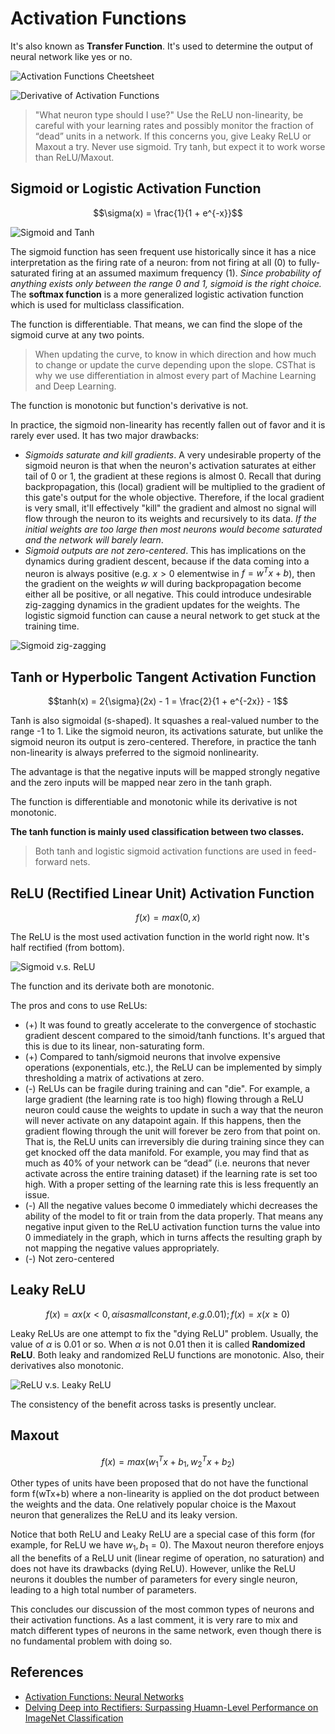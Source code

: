 # Activation Functions

It's also known as **Transfer Function**. It's used to determine the output of neural network like yes or no.

![Activation Functions Cheetsheet](https://github.com/AarioAi/Note/blob/master/Image%20Recoginization%20%E5%9B%BE%E5%83%8F%E8%AF%86%E5%88%AB/_asset/CS231n-activation-functions.png?raw=true)

![Derivative of Activation Functions](https://github.com/AarioAi/Note/blob/master/Image%20Recoginization%20%E5%9B%BE%E5%83%8F%E8%AF%86%E5%88%AB/_asset/CS231n-derivative-of-activation-functions.png?raw=true)

> "What neuron type should I use?" Use the ReLU non-linearity, be careful with your learning rates and possibly monitor the fraction of “dead” units in a network. If this concerns you, give Leaky ReLU or Maxout a try. Never use sigmoid. Try tanh, but expect it to work worse than ReLU/Maxout.

## Sigmoid or Logistic Activation Function

$$\sigma(x) = \frac{1}{1 + e^{-x}}$$

![Sigmoid and Tanh](https://github.com/AarioAi/Note/blob/master/Image%20Recoginization%20%E5%9B%BE%E5%83%8F%E8%AF%86%E5%88%AB/_asset/CS231n-activation-functions.jpg?raw=true)

The sigmoid function has seen frequent use historically since it has a nice interpretation as the firing rate of a neuron: from not firing at all (0) to fully-saturated firing at an assumed maximum frequency (1). *Since probability of anything exists only between the range 0 and 1, sigmoid is the right choice.* The **softmax function** is a more generalized logistic activation function which is used for multiclass classification.

The function is differentiable. That means, we can find the slope of the sigmoid curve at any two points.

> When updating the curve, to know in which direction and how much to change or update the curve depending upon the slope. CSThat is why we use differentiation in almost every part of Machine Learning and Deep Learning.

The function is monotonic but function's derivative is not.

In practice, the sigmoid non-linearity has recently fallen out of favor and it is rarely ever used. It has two major drawbacks:

* *Sigmoids saturate and kill gradients*. A very undesirable property of the sigmoid neuron is that when the neuron's activation saturates at either tail of 0 or 1, the gradient at these regions is almost 0. Recall that during backpropagation, this (local) gradient will be multiplied to the gradient of this gate's output for the whole objective. Therefore, if the local gradient is very small, it'll effectively "kill" the gradient and almost no signal will flow through the neuron to its weights and recursively to its data. *If the initial weights are too large then most neurons would become saturated and the network will barely learn*.
* *Sigmoid outputs are not zero-centered*. This has implications on the dynamics during gradient descent, because if the data coming into a neuron is always positive (e.g. $x > 0$ elementwise in $f = w^Tx + b$), then the gradient on the weights $w$ will during backpropagation become either all be positive, or all negative. This could introduce undesirable zig-zagging dynamics in the gradient updates for the weights. The logistic sigmoid function can cause a neural network to get stuck at the training time.

![Sigmoid zig-zagging](https://github.com/AarioAi/Note/blob/master/Image%20Recoginization%20%E5%9B%BE%E5%83%8F%E8%AF%86%E5%88%AB/_asset/CS231n-non-zero-centered-sigmoid.jpg?raw=true)

## Tanh or Hyperbolic Tangent Activation Function

$$tanh(x) = 2{\sigma}(2x) - 1 = \frac{2}{1 + e^{-2x}} - 1$$

Tanh is also sigmoidal (s-shaped). It squashes a real-valued number to the range -1 to 1. Like the sigmoid neuron, its activations saturate, but unlike the sigmoid neuron its output is zero-centered. Therefore, in practice the tanh non-linearity is always preferred to the sigmoid nonlinearity.

The advantage is that the negative inputs will be mapped strongly negative and the zero inputs will be mapped near zero in the tanh graph.

The function is differentiable and monotonic while its derivative is not monotonic.

**The tanh function is mainly used classification between two classes.**

> Both tanh and logistic sigmoid activation functions are used in feed-forward nets.

## ReLU (Rectified Linear Unit) Activation Function

$$f(x) = max(0,x)$$

The ReLU is the most used activation function in the world right now. It's half rectified (from bottom).

![Sigmoid v.s. ReLU](https://github.com/AarioAi/Note/blob/master/Image%20Recoginization%20%E5%9B%BE%E5%83%8F%E8%AF%86%E5%88%AB/_asset/CS231n-ReLU-vs-sigmoid.png?raw=true)

The function and its derivate both are monotonic.

The pros and cons to use ReLUs:

* (+) It was found to greatly accelerate to the convergence of stochastic gradient descent compared to the simoid/tanh functions. It's argued that this is due to its linear, non-saturating form.
* (+) Compared to tanh/sigmoid neurons that involve expensive operations (exponentials, etc.), the ReLU can be implemented by simply thresholding a matrix of activations at zero.
* (-) ReLUs can be fragile during training and can "die". For example, a large gradient (the learning rate is too high) flowing through a ReLU neuron could cause the weights to update in such a way that the neuron will never activate on any datapoint again. If this happens, then the gradient flowing through the unit will forever be zero from that point on. That is, the ReLU units can irreversibly die during training since they can get knocked off the data manifold. For example, you may find that as much as 40% of your network can be “dead” (i.e. neurons that never activate across the entire training dataset) if the learning rate is set too high. With a proper setting of the learning rate this is less frequently an issue.
* (-) All the negative values become 0 immediately whichi decreases the ability of the model to fit or train from the data properly. That means any negative input given to the ReLU activation function turns the value into 0 immediately in the graph, which in turns affects the resulting graph by not mapping the negative values appropriately.
* (-) Not zero-centered

## Leaky ReLU

$$f(x) = {\alpha}x (x < 0, \alpha is a small constant, e.g. 0.01); f(x) = x (x {\geqslant} 0)$$

Leaky ReLUs are one attempt to fix the "dying ReLU" problem. Usually, the value of $\alpha$ is 0.01 or so. When $\alpha$ is not 0.01 then it is called **Randomized ReLU**. Both leaky and randomized ReLU functions are monotonic. Also, their derivatives also monotonic.

![ReLU v.s. Leaky ReLU](https://github.com/AarioAi/Note/blob/master/Image%20Recoginization%20%E5%9B%BE%E5%83%8F%E8%AF%86%E5%88%AB/_asset/CS231n-Leaky-ReLU.jpg?raw=true)

The consistency of the benefit across tasks is presently unclear.

## Maxout

$$f(x) = max({w^T_1}x + b_1, {w^T_2}x + b_2)$$

Other types of units have been proposed that do not have the functional form f(wTx+b) where a non-linearity is applied on the dot product between the weights and the data. One relatively popular choice is the Maxout neuron that generalizes the ReLU and its leaky version.

Notice that both ReLU and Leaky ReLU are a special case of this form (for example, for ReLU we have $w_1,b_1=0$). The Maxout neuron therefore enjoys all the benefits of a ReLU unit (linear regime of operation, no saturation) and does not have its drawbacks (dying ReLU). However, unlike the ReLU neurons it doubles the number of parameters for every single neuron, leading to a high total number of parameters.

This concludes our discussion of the most common types of neurons and their activation functions. As a last comment, it is very rare to mix and match different types of neurons in the same network, even though there is no fundamental problem with doing so.

## References

* [Activation Functions: Neural Networks](https://towardsdatascience.com/activation-functions-neural-networks-1cbd9f8d91d6)
* [Delving Deep into Rectifiers: Surpassing Huamn-Level Performance on ImageNet Classification](https://arxiv.org/pdf/1502.01852.pdf)